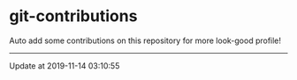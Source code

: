 # git-contributions

Auto add some contributions on this repository for more look-good profile!

---

Update at 2019-11-14 03:10:55

